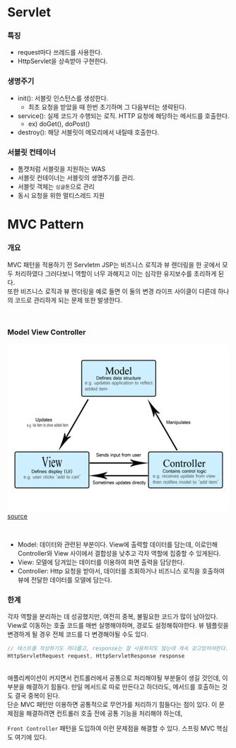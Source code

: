 # Servlet

### 특징

- request마다 쓰레드를 사용한다.
- HttpServlet을 상속받아 구현한다.

### 생명주기
- init(): 서블릿 인스턴스를 생성한다. 
  - 최초 요청을 받았을 때 한번 초기하며 그 다음부터는 생략된다.
- service(): 실제 코드가 수행되는 로직. HTTP 요청에 해당하는 메서드를 호출한다. 
  - ex) doGet(), doPost()
- destroy(): 해당 서블릿이 메모리에서 내릴때 호출한다.


### 서블릿 컨테이너

- 톰캣처럼 서블릿을 지원하는 WAS
- 서블릿 컨테이너는 서블릿의 생명주기를 관리.
- 서블릿 객체는 `싱글톤`으로 관리
- 동시 요청을 위한 멀티스레드 지원

# MVC Pattern

### 개요

MVC 패턴을 적용하기 전 Servletm JSP는 비즈니스 로직과 뷰 렌더링을 한 곳에서 모두 처리하였다 그러다보니 역할이 너무 과해지고 이는 심각한 유지보수를 초리하게 된다. </br>
또한 비즈니스 로직과 뷰 렌더링을 예로 들면 이 둘의 변경 라이프 사이클이 다른데 하나의 코드로 관리하게 되는 문제 또한 발생한다.

</br>

###  Model View Controller

![mvc](../../assets/mvc/mvc-1.png)[source](https://developer.mozilla.org/ko/docs/Glossary/MVC)

</br>

- Model: 데이터와 관련된 부분이다. View에 출력할 데이터를 담는데, 이로인해 Controller와 View 사이에서 결합성을 낮추고 각자 역할에 집중할 수 있게된다. 
- View: 모델에 담겨있는 데이터를 이용하여 화면 출력을 담당한다.
- Controller: Http 요청을 받아서, 데이터를 조회하거나 비즈니스 로직을 호출하여 뷰에 전달한 데이터를 모델에 담는다.

### 한계

각자 역할을 분리하는 데 성공했지만, 여전히 중복, 불필요한 코드가 많이 남아있다. </br>
View로 이동하는 호출 코드를 매번 실행해야하며, 경로도 설정해줘야한다. 뷰 템플릿을 변경하게 될 경우 전체 코드를 다 변경해야될 수도 있다.

``` java
// 테스트를 작성하기도 까다롭고, response는 잘 사용하지도 않는데 계속 갖고있어야한다.
HttpServletRequest request, HttpServletResponse response
```
</br>
애플리케이션이 커지면서 컨트롤러에서 공통으로 처리해야될 부분들이 생길 것인데, 이 부분을 해결하기 힘들다.
만일 메서드로 따로 만든다고 하더라도, 메서드를 호출하는 것도 결국 중복이 된다.
</br>
단순 MVC 패턴만 이용하면 공통적으로 무언가를 처리하기 힘들다는 점이 있다. 이 문제점을 해결하려면 컨트롤러 호출 전에 공통 기능을 처리해야 하는데, 

`Front Controller` 패턴을 도입하여 이런 문제점을 해결할 수 있다. 스프링 MVC 핵심도 여기에 있다.
